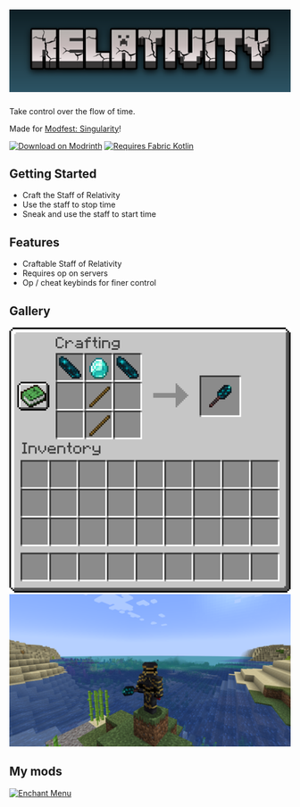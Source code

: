 # ![Relativity](./assets/icons/fitted-anim.png)

Take control over the flow of time.

Made for [Modfest: Singularity](https://modfest.net/)!

[<img alt="Download on Modrinth" height="72" src="https://github.com/modrinth/art/raw/main/Branding/Badge/badge-dark.svg"/>](https://modrinth.com/mod/relativity)
[<img alt="Requires Fabric Kotlin" height="72" src="https://i.imgur.com/c1DH9VL.png"/>](https://modrinth.com/mod/fabric-language-kotlin)

## Getting Started

- Craft the Staff of Relativity
- Use the staff to stop time
- Sneak and use the staff to start time

## Features

- Craftable Staff of Relativity
- Requires op on servers
- Op / cheat keybinds for finer control

## Gallery

<img alt="Staff recipe" src="./assets/screenshots/staff-recipe.png" width="512"/>
<img alt="Staff in Hand" src="./assets/screenshots/staff-in-hand.png" width="512"/>

## My mods

[<img alt="Enchant Menu" height="256" src="../../../enchant-menu/blob/main/assets/icons/short-square-anim.png" />](https://github.com/eth0net/enchant-menu)
